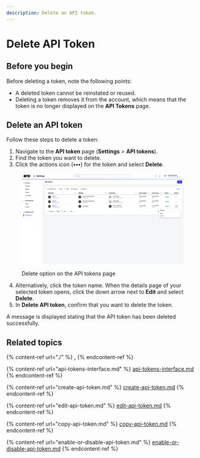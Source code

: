 ```yaml
---
description: Delete an API token.
---
```


# Delete API Token

## Before you begin

Before deleting a token, note the following points:

* A deleted token cannot be reinstated or reused.&#x20;
* Deleting a token removes it from the account, which means that the token is no longer displayed on the **API Tokens** page.&#x20;

## Delete an API token

Follow these steps to delete a token:

1. Navigate to the **API token** page (**Settings** > **API tokens**).
2. Find the token you want to delete.
3. Click the actions icon (**•••**) for the token and select **Delete**.&#x20;

<figure><img src="../../../.gitbook/assets/image (424).png" alt=""><figcaption><p>Delete option on the API tokens page</p></figcaption></figure>

4. Alternatively, click the token name. When the details page of your selected token opens, click the down arrow next to **Edit** and select **Delete**.
5. In **Delete API token**, confirm that you want to delete the token.&#x20;

A message is displayed stating that the API token has been deleted successfully.&#x20;

## Related topics

{% content-ref url="./" %}
[.](./)
{% endcontent-ref %}

{% content-ref url="api-tokens-interface.md" %}
[api-tokens-interface.md](api-tokens-interface.md)
{% endcontent-ref %}

{% content-ref url="create-api-token.md" %}
[create-api-token.md](create-api-token.md)
{% endcontent-ref %}

{% content-ref url="edit-api-token.md" %}
[edit-api-token.md](edit-api-token.md)
{% endcontent-ref %}

{% content-ref url="copy-api-token.md" %}
[copy-api-token.md](copy-api-token.md)
{% endcontent-ref %}

{% content-ref url="enable-or-disable-api-token.md" %}
[enable-or-disable-api-token.md](enable-or-disable-api-token.md)
{% endcontent-ref %}
